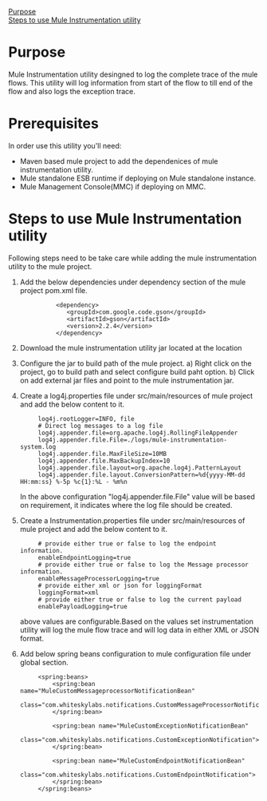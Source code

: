 [Purpose](#purpose)  
[Steps to use Mule Instrumentation utility](#steps-to-use-mule-instrumentation-utility)

Purpose
=======

Mule Instrumentation utility desingned to log the complete trace of the mule flows. This utility will log information from start of the flow to till end of the flow and also logs the exception trace.

Prerequisites
=============

In order use this utility you'll need:  

* Maven based mule project to add the dependenices of mule instrumentation utility.
* Mule standalone ESB runtime if deploying on Mule standalone instance. 
* Mule Management Console(MMC) if deploying on MMC.


Steps to use Mule Instrumentation utility
===================================
Following steps need to be take care while adding the mule instrumentation utility to the mule project.

1. Add the below dependencies under dependency section of the mule project pom.xml file.

				 <dependency>
			   		<groupId>com.google.code.gson</groupId>
   					<artifactId>gson</artifactId>
   					<version>2.2.4</version>
  				 </dependency>


2. Download the mule instrumentation utility jar located at the location <Git Hub Location>

3. Configure the jar to build path of the mule project. 
	a) Right click on the project, go to build path and select configure build paht option. 
  	b) Click on add external jar files and point to the mule instrumentation jar.

4. Create a log4j.properties file under src/main/resources of mule project and add the below content to it.
			
			log4j.rootLogger=INFO, file
			# Direct log messages to a log file
			log4j.appender.file=org.apache.log4j.RollingFileAppender
			log4j.appender.file.File=./logs/mule-instrumentation-system.log
			log4j.appender.file.MaxFileSize=10MB
			log4j.appender.file.MaxBackupIndex=10
			log4j.appender.file.layout=org.apache.log4j.PatternLayout
			log4j.appender.file.layout.ConversionPattern=%d{yyyy-MM-dd HH:mm:ss} %-5p %c{1}:%L - %m%n

	In the above configuration "log4j.appender.file.File" value will be based on requirement, it indicates where the log file should be created.

5. Create a Instrumentation.properties file under src/main/resources of mule project and add the below content to it.

			# provide either true or false to log the endpoint information.
			enableEndpointLogging=true
			# provide either true or false to log the Message processor information.
			enableMessageProcessorLogging=true
			# provide either xml or json for loggingFormat
			loggingFormat=xml
			# provide either true or false to log the current payload
			enablePayloadLogging=true

	above values are configurable.Based on the values set instrumentation utility will log the mule flow trace and will log data in either XML or JSON format.


6. Add  below spring beans configuration to mule configuration file under global section.
			
			<spring:beans>
				<spring:bean name="MuleCustomMessageprocessorNotificationBean"
				class="com.whiteskylabs.notifications.CustomMessageProcessorNotification">
				</spring:bean>
  
				<spring:bean name="MuleCustomExceptionNotificationBean"
				class="com.whiteskylabs.notifications.CustomExceptionNotification">
				</spring:bean>

				<spring:bean name="MuleCustomEndpointNotificationBean"
				class="com.whiteskylabs.notifications.CustomEndpointNotification">
				</spring:bean>
			</spring:beans>

		  	
